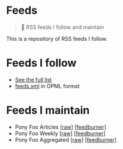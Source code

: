 # Feeds

> :apple: RSS feeds I follow and maintain

This is a repository of RSS feeds I follow.

# Feeds I follow

- [See the full list](http://opmlviewer.com/Viewer/?https://rawgit.com/bevacqua/feeds/master/feeds.xml)
- [feeds.xml](https://github.com/bevacqua/feeds/blob/master/feeds.xml) in OPML format

# Feeds I maintain

- Pony Foo Articles [[raw]](https://ponyfoo.com/articles/feed) [[feedburner]](https://feeds.feedburner.com/ponyfoo)
- Pony Foo Weekly [[raw]](https://ponyfoo.com/weekly/feed) [[feedburner]](https://feeds.feedburner.com/ponyfooweekly)
- Pony Foo Aggregated [[raw]](https://ponyfoo.com/all/feed) [[feedburner]](https://feeds.feedburner.com/ponyfooall)
